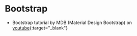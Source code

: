 # Bootstrap

- Bootstrap tutorial by MDB (Material Design Bootstrap) on [youtube](https://www.youtube.com/watch?v=-qfEOE4vtxE){:target="_blank"}